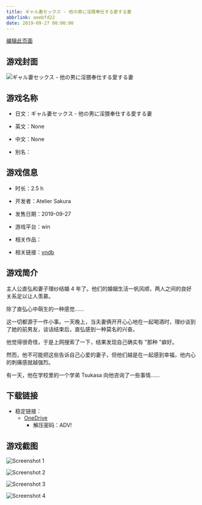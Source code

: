 ```yaml
---
title: ギャル妻セックス - 他の男に淫猥奉仕する愛する妻
abbrlink: aeebfd22
date: 2019-09-27 00:00:00
---
```

[编辑此页面](https://github.com/ACG-3/ADV3-source/blob/main/source/_posts/games/%E3%82%AE%E3%83%A3%E3%83%AB%E5%A6%BB%E3%82%BB%E3%83%83%E3%82%AF%E3%82%B9%20-%20%E4%BB%96%E3%81%AE%E7%94%B7%E3%81%AB%E6%B7%AB%E7%8C%A5%E5%A5%89%E4%BB%95%E3%81%99%E3%82%8B%E6%84%9B%E3%81%99%E3%82%8B%E5%A6%BB.md)

## 游戏封面

![ギャル妻セックス - 他の男に淫猥奉仕する愛する妻](https://pan.timero.xyz/d/onedrive/img_lib_001/%E3%82%AE%E3%83%A3%E3%83%AB%E5%A6%BB%E3%82%BB%E3%83%83%E3%82%AF%E3%82%B9%20-%20%E4%BB%96%E3%81%AE%E7%94%B7%E3%81%AB%E6%B7%AB%E7%8C%A5%E5%A5%89%E4%BB%95%E3%81%99%E3%82%8B%E6%84%9B%E3%81%99%E3%82%8B%E5%A6%BB_cover.avif)


## 游戏名称

- 日文：ギャル妻セックス - 他の男に淫猥奉仕する愛する妻
- 英文：None
- 中文：None

- 别名：


## 游戏信息

- 时长：2.5 h
- 开发者：Atelier Sakura
- 发售日期：2019-09-27
- 游戏平台：win
- 相关作品：

- 相关链接：[vndb](https://vndb.org/v26397)


## 游戏简介

主人公直弘和妻子理纱结婚 4 年了。他们的婚姻生活一帆风顺，两人之间的良好关系足以让人羡慕。

除了直弘心中萌生的一种感觉......

这一切都源于一件小事。一天晚上，当夫妻俩开开心心地在一起喝酒时，理纱谈到了她的前男友，谈话结束后，直弘感到一种莫名的兴奋。

他觉得很奇怪，于是上网搜索了一下，结果发现自己确实有 "那种 "癖好。

然而，他不可能把这些告诉自己心爱的妻子，但他们越是在一起感到幸福，他内心的刺痛感就越强烈。

有一天，他在学校里的一个学弟 Tsukasa 向他咨询了一些事情......




## 下载链接

- 稳定链接：
    - [OneDrive](https://pan.timero.xyz/onedrive/adv_lib_001/%E3%82%AE%E3%83%A3%E3%83%AB%E5%A6%BB%E3%82%BB%E3%83%83%E3%82%AF%E3%82%B9%20-%20%E4%BB%96%E3%81%AE%E7%94%B7%E3%81%AB%E6%B7%AB%E7%8C%A5%E5%A5%89%E4%BB%95%E3%81%99%E3%82%8B%E6%84%9B%E3%81%99%E3%82%8B%E5%A6%BB)
        - 解压密码：ADV!



## 游戏截图


![Screenshot 1](https://pan.timero.xyz/d/onedrive/img_lib_001/%E3%82%AE%E3%83%A3%E3%83%AB%E5%A6%BB%E3%82%BB%E3%83%83%E3%82%AF%E3%82%B9%20-%20%E4%BB%96%E3%81%AE%E7%94%B7%E3%81%AB%E6%B7%AB%E7%8C%A5%E5%A5%89%E4%BB%95%E3%81%99%E3%82%8B%E6%84%9B%E3%81%99%E3%82%8B%E5%A6%BB_Screenshot_1.avif)

![Screenshot 2](https://pan.timero.xyz/d/onedrive/img_lib_001/%E3%82%AE%E3%83%A3%E3%83%AB%E5%A6%BB%E3%82%BB%E3%83%83%E3%82%AF%E3%82%B9%20-%20%E4%BB%96%E3%81%AE%E7%94%B7%E3%81%AB%E6%B7%AB%E7%8C%A5%E5%A5%89%E4%BB%95%E3%81%99%E3%82%8B%E6%84%9B%E3%81%99%E3%82%8B%E5%A6%BB_Screenshot_2.avif)

![Screenshot 3](https://pan.timero.xyz/d/onedrive/img_lib_001/%E3%82%AE%E3%83%A3%E3%83%AB%E5%A6%BB%E3%82%BB%E3%83%83%E3%82%AF%E3%82%B9%20-%20%E4%BB%96%E3%81%AE%E7%94%B7%E3%81%AB%E6%B7%AB%E7%8C%A5%E5%A5%89%E4%BB%95%E3%81%99%E3%82%8B%E6%84%9B%E3%81%99%E3%82%8B%E5%A6%BB_Screenshot_3.avif)

![Screenshot 4](https://pan.timero.xyz/d/onedrive/img_lib_001/%E3%82%AE%E3%83%A3%E3%83%AB%E5%A6%BB%E3%82%BB%E3%83%83%E3%82%AF%E3%82%B9%20-%20%E4%BB%96%E3%81%AE%E7%94%B7%E3%81%AB%E6%B7%AB%E7%8C%A5%E5%A5%89%E4%BB%95%E3%81%99%E3%82%8B%E6%84%9B%E3%81%99%E3%82%8B%E5%A6%BB_Screenshot_4.avif)

